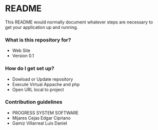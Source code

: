 # README #

This README would normally document whatever steps are necessary to get your application up and running.

### What is this repository for? ###

* Web Site
* Version 0.1

### How do I get set up? ###

* Dowload or Update repository
* Execute Virtual Appache and php
* Open URL local to project

### Contribution guidelines ###

* PROGRESS SYSTEM SOFTWARE
* Mijares Cejas Edgar Cipriano
* Gamiz Villarreal Luis Daniel